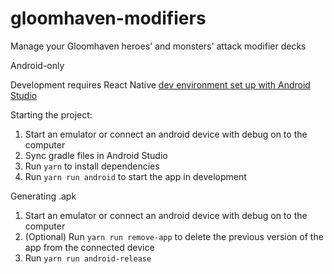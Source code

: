 # gloomhaven-modifiers
Manage your Gloomhaven heroes' and monsters' attack modifier decks

Android-only

Development requires React Native [dev environment set up with Android Studio](https://reactnative.dev/docs/getting-started)
  


Starting the project:
1. Start an emulator or connect an android device with debug on to the computer
2. Sync gradle files in Android Studio
3. Run `yarn` to install dependencies
4. Run `yarn run android` to start the app in development

  

Generating .apk
1. Start an emulator or connect an android device with debug on to the computer
2. (Optional) Run `yarn run remove-app` to delete the previous version of the app from the connected device
3. Run `yarn run android-release`
